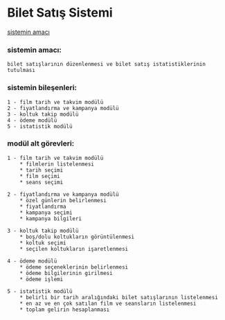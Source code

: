 # Bilet Satış Sistemi

[sistemin amacı](#sistemin_amacı)

### sistemin amacı: 

    bilet satışlarının düzenlenmesi ve bilet satış istatistiklerinin tutulması

### sistemin bileşenleri:

    1 - film tarih ve takvim modülü
    2 - fiyatlandırma ve kampanya modülü
    3 - koltuk takip modülü
    4 - ödeme modülü
    5 - istatistik modülü

### modül alt görevleri:

    1 - film tarih ve takvim modülü
        * filmlerin listelenmesi
        * tarih seçimi
        * film seçimi
        * seans seçimi

    2 - fiyatlandırma ve kampanya modülü
        * özel günlerin belirlenmesi
        * fiyatlandırma
        * kampanya seçimi
        * kampanya bilgileri

    3 - koltuk takip modülü
        * boş/dolu koltukların görüntülenmesi
        * koltuk seçimi
        * seçilen koltukların işaretlenmesi

    4 - ödeme modülü
        * ödeme seçeneklerinin belirlenmesi
        * ödeme bilgilerinin girilmesi
        * ödeme işlemi

    5 - istatistik modülü
        * belirli bir tarih aralığındaki bilet satışlarının listelenmesi
        * en az ve en çok satılan film ve seansların listelenmesi
        * toplam gelirin hesaplanması
